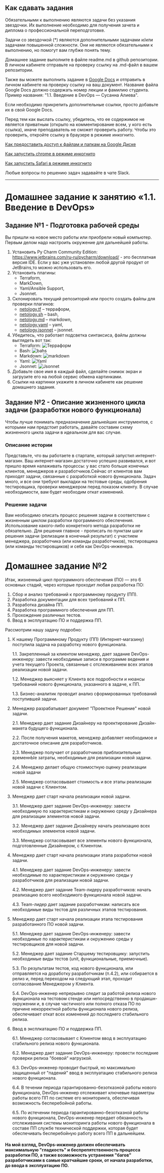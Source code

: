 ## Как сдавать задания

Обязательными к выполнению являются задачи без указания звездочки. Их выполнение необходимо для получения зачета и диплома о профессиональной переподготовке.

Задачи со звездочкой (*) являются дополнительными задачами и/или задачами повышенной сложности. Они не являются обязательными к выполнению, но помогут вам глубже понять тему.

Домашнее задание выполните в файле readme.md в github репозитории. В личном кабинете отправьте на проверку ссылку на .md-файл в вашем репозитории.

Также вы можете выполнить задание в [Google Docs](https://docs.google.com/document/u/0/?tgif=d) и отправить в личном кабинете на проверку ссылку на ваш документ.
Название файла Google Docs должно содержать номер лекции и фамилию студента. Пример названия: "1.1. Введение в DevOps — Сусанна Алиева".

Если необходимо прикрепить дополнительные ссылки, просто добавьте их в свой Google Docs.

Перед тем как выслать ссылку, убедитесь, что ее содержимое не является приватным (открыто на комментирование всем, у кого есть ссылка), иначе преподаватель не сможет проверить работу. Чтобы это проверить, откройте ссылку в браузере в режиме инкогнито.

[Как предоставить доступ к файлам и папкам на Google Диске](https://support.google.com/docs/answer/2494822?hl=ru&co=GENIE.Platform%3DDesktop)

[Как запустить chrome в режиме инкогнито ](https://support.google.com/chrome/answer/95464?co=GENIE.Platform%3DDesktop&hl=ru)

[Как запустить  Safari в режиме инкогнито ](https://support.apple.com/ru-ru/guide/safari/ibrw1069/mac)

Любые вопросы по решению задач задавайте в чате Slack.

---


# Домашнее задание к занятию «1.1. Введение в DevOps»

## Задание №1 - Подготовка рабочей среды

Вы пришли на новое место работы или приобрели новый компьютер.
Первым делом надо настроить окружение для дальнейшей работы. 

1. Установить Py Charm Community Edition: https://www.jetbrains.com/ru-ru/pycharm/download/ - это бесплатная версия IDE. 
Если у вас уже установлен любой другой продукт от JetBrains,то можно использовать его. 
1. Установить плагины:
    - Terraform,
    - MarkDown,
    - Yaml/Ansible Support,
    - Jsonnet.
1. Склонировать текущий репозиторий или просто создать файлы для проверки плагинов:
    - [netology.tf](netology.tf) – терраформ,
    - [netology.sh](netology.sh) – bash,
    - [netology.md](netology.md) – markdown, 
    - [netology.yaml](netology.yaml) – yaml,
    - [netology.jsonnet](netology.jsonnet) – jsonnet.
1. Убедитесь, что работает подсветка синтаксиса, файлы должны выглядеть вот так:
    - Terraform: ![Терраформ](img/terraform_sasarnd.png)
    - Bash: ![bahs](img/bash_sasarnd.png)
    - Markdown: ![markdown](img/markdown_sasarnd.png)
    - Yaml: ![Yaml](img/yaml_sasarnd.png)
    - Jsonnet: ![Jsonnet](img/jsonnet_sasarnd.png)
1. Добавьте свое имя в каждый файл, сделайте снимок экран и загрузите его на любой сервис обмена картинками.
1. Ссылки на картинки укажите в личном кабинете как решение домашнего задания. 

## Задание №2 - Описание жизненного цикла задачи (разработки нового функционала)

Чтобы лучше понимать предназначение дальнейших инструментов, с которыми нам предстоит работать, давайте 
составим схему жизненного цикла задачи в идеальном для вас случае.

### Описание истории

Представьте, что вы работаете в стартапе, который запустил интернет-магазин. Ваш интернет-магазин достаточно успешно развивался, и вот пришло время налаживать процессы: у вас стало больше конечных клиентов, менеджеров и разработчиков.Сейчас от клиентов вам приходят задачи, связанные с разработкой нового функционала. Задач много, и все они требуют выкладки на тестовые среды, одобрения тестировщика, проверки менеджером перед показом клиенту. В случае необходимости, вам будет необходим откат изменений. 

### Решение задачи

Вам необходимо описать процесс решения задачи в соответствии с жизненным циклом разработки программного обеспечения. Использование какого-либо конкретного метода разработки не обязательно. Для решения главное - прописать по пунктам шаги решения задачи (релизации в конечный результат) с участием менеджера, разработчика (или команды разработчиков), тестировщика (или команды тестировщиков) и себя как DevOps-инженера. 

 
# Домашнее задание №2

Итак, жизненный цикл программного обеспечения (ПО) — это 6 основных стадий, через которые проходит любая разработка ПО:

1. Сбор и анализ требований к программному продукту (ПП).
2. Разработка документации для всех требований к ПП.
3. Разработка дизайна ПП.
4. Разработка программного обеспечения для ПП.
5. Прохождение различных тестов.
6. Ввод в эксплуатацию ПО и поддержка ПП.

Рассмотрим нашу задачу подробно:

1. К нашему Программному Продукту (ПП) (Интернет-магазину) поступила задача на разработку нового функционала.

    1.1. Закрепленный за клиентом менеджер, дает задание DevOps-инженеру: завести необходимые записи в программе ведения и учета текущего Проекта, связанные с отслеживанием всех этапов реализации новой задачи.

    1.2. Менеджер выясняет у Клиента все подробности и нюансы требований нового функционала, указанного в задаче, к ПП.

    1.3. Бизнес-аналитик проводит анализ сформированных требований поступившей задачи.

2. Менеджер разрабатывает документ "Проектное Решение" новой задачи.

    2.1. Менеджер дает задание Дизайнеру на проектирование Дизайн-макета будущего функционала.

    2.2. После получения макетов, менеджер добавляет необходимое и достаточное описание для разработчиков.

    2.3. Менеджер получает от разработчиков приблизительные временнЫе затраты, необходимые для реализации новой задачи.

    2.4. Менеджер делает общую стоимостную оценку реализации новой задачи

    2.5. Менеджер согласовывает стоимость и все этапы реализации новой задачи с Клиентом. 

3. Менеджер дает старт начала реализации новой задачи.

    3.1. Менеджер дает задание DevOps-инженеру: завести необходимую по характеристикам и окружению среду у Дизайнера для реализации элементов новой задачи. 

    3.2. Менеджер дает задание Дизайнеру начать реализацию всех необходимых элементов новой задачи.

    3.3. Менеджер согласовывает все элементы нового функционала, подготовленные Дизайнером, с Клиентом.

4. Менеджер дает старт начала реализации этапа разработки новой задачи.

    4.1. Менеджер дает задание DevOps-инженеру: завести необходимые по характеристикам и окружению среды у разработчиков для реализации новой задачи.

    4.2. Менеджер дает задание Team-лидеру разработчиков: начать реализацию всего необходимого функционала новой задачи.

    4.3. Team-лидер дает задание разработчикам: написать все необходимые виды тестов для различных этапов тестирования.

5. Менеджер дает старт начала реализации этапа тестирования разработанного ПО новой задачи.

    5.1. Менеджер дает задание DevOps-инженеру: завести необходимые по характеристикам и окружению среды у тестировщиков для новой задачи.
    
    5.2. Менеджер дает задание Старшему тестировщику: запустить необходимые виды тестов (unit, функциональные, приемочные).
    
    5.3. По результатам тестов, код нового функционала, или отправляется на доработку разработчикам (п.4.2), или собирается в релиз и, перед переходом на следующий этап, проходит согласование Менеджером у Клиента.
    
    5.4. DevOps-инженер непрерывно следит за работой релиза нового функционала на тестовом стенде или непосредственно в продакшн-окружении и, в случае частичного или полного отказа ПО по причине некорректной работы функционала нового релиза, обеспечивает откат всех изменений до последнего стабильного релиза.

6. Ввод в эксплкатацию ПО и поддержка ПП.
    
    6.1. Менеджер согласовывает с Клиентом ввод в эксплуатацию стабильного релиза нового функционала.
    
    6.2. Менеджер дает задание DevOps-инженеру: провести последние проверки релиза "боевой" нагрузкой.
    
    6.3. DevOps-инженер проводит быстрый, но максимально защищенный от "падений" ввод в эксплуатацию стабильного релиза нового функционала.
    
    6.4. В течении периода гарантированно-безотказной работы нового функционала, DevOps-инженер отслеживает ключевые параметры работы всего ПП по системе его мониторинга, обеспечивая возможность бесперебойной работы.
    
    6.5. По истечении периода гарантированно-безотказной работы нового функционала, DevOps-инженер передает обязанность отслеживания системы мониторинга работы нового функционала в составе ПП службе технической поддержки, которая будет обеспечивать бесперебойную работу всего ПП в дальнейшем.


#### На мой взгляд, DevOps-инженер должен обеспечивать максимальную "гладкость" и беспрепятственность процесса разработки ПО, а также возможность устранения "багов" разработчиками в самые кратчайшие сроки, от начала разработки, до ввода в эксплуатацию ПО. 

